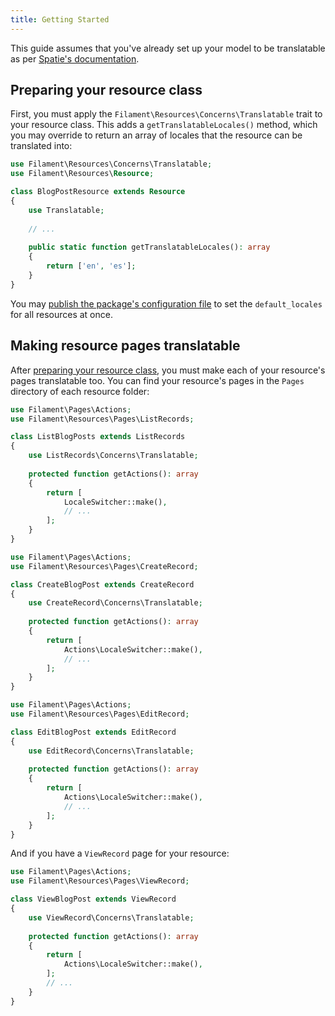```yaml
---
title: Getting Started
---
```


This guide assumes that you've already set up your model to be translatable as per [Spatie's documentation](https://github.com/spatie/laravel-translatable#making-a-model-translatable).

## Preparing your resource class

First, you must apply the `Filament\Resources\Concerns\Translatable` trait to your resource class. This adds a `getTranslatableLocales()` method, which you may override to return an array of locales that the resource can be translated into:

```php
use Filament\Resources\Concerns\Translatable;
use Filament\Resources\Resource;

class BlogPostResource extends Resource
{
    use Translatable;
    
    // ...
    
    public static function getTranslatableLocales(): array
    {
        return ['en', 'es'];
    }
}
```

You may [publish the package's configuration file](installation#publishing-the-configuration) to set the `default_locales` for all resources at once.

## Making resource pages translatable

After [preparing your resource class](#preparing-your-resource-class), you must make each of your resource's pages translatable too. You can find your resource's pages in the `Pages` directory of each resource folder:

```php
use Filament\Pages\Actions;
use Filament\Resources\Pages\ListRecords;

class ListBlogPosts extends ListRecords
{
    use ListRecords\Concerns\Translatable;
    
    protected function getActions(): array
    {
        return [
            LocaleSwitcher::make(),
            // ...
        ];
    }
}
```

```php
use Filament\Pages\Actions;
use Filament\Resources\Pages\CreateRecord;

class CreateBlogPost extends CreateRecord
{
    use CreateRecord\Concerns\Translatable;
    
    protected function getActions(): array
    {
        return [
            Actions\LocaleSwitcher::make(),
            // ...
        ];
    }
}
```

```php
use Filament\Pages\Actions;
use Filament\Resources\Pages\EditRecord;

class EditBlogPost extends EditRecord
{
    use EditRecord\Concerns\Translatable;
    
    protected function getActions(): array
    {
        return [
            Actions\LocaleSwitcher::make(),
            // ...
        ];
    }
}
```

And if you have a `ViewRecord` page for your resource:

```php
use Filament\Pages\Actions;
use Filament\Resources\Pages\ViewRecord;

class ViewBlogPost extends ViewRecord
{
    use ViewRecord\Concerns\Translatable;
    
    protected function getActions(): array
    {
        return [
            Actions\LocaleSwitcher::make(),
        ];
        // ...
    }
}
```
